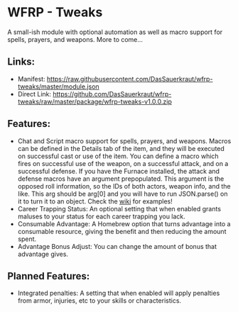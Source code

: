 # WFRP - Tweaks
A small-ish module with optional automation as well as macro support for spells, prayers, and weapons. More to come...

## Links:
* Manifest: https://raw.githubusercontent.com/DasSauerkraut/wfrp-tweaks/master/module.json
* Direct Link: https://github.com/DasSauerkraut/wfrp-tweaks/raw/master/package/wfrp-tweaks-v1.0.0.zip

## Features:
* Chat and Script macro support for spells, prayers, and weapons. Macros can be defined in the Details tab of the item, and they will be executed on successful cast or use of the item. You can define a macro which fires on successful use of the weapon, on a successful attack, and on a successful defense. If you have the Furnace installed, the attack and defense macros have an argument prepopulated. This argument is the opposed roll information, so the IDs of both actors, weapon info, and the like. This arg should be arg[0] and you will have to run JSON.parse() on it to turn it to an object. Check the [wiki](https://github.com/DasSauerkraut/wfrp-tweaks/wiki/Macro-Repository) for examples!
* Career Trapping Status: An optional setting that when enabled grants maluses to your status for each career trapping you lack.
* Consumable Advantage: A Homebrew option that turns advantage into a consumable resource, giving the benefit and then reducing the amount spent.
* Advantage Bonus Adjust: You can change the amount of bonus that advantage gives.

## Planned Features:
* Integrated penalties: A setting that when enabled will apply penalties from armor, injuries, etc to your skills or characteristics.
